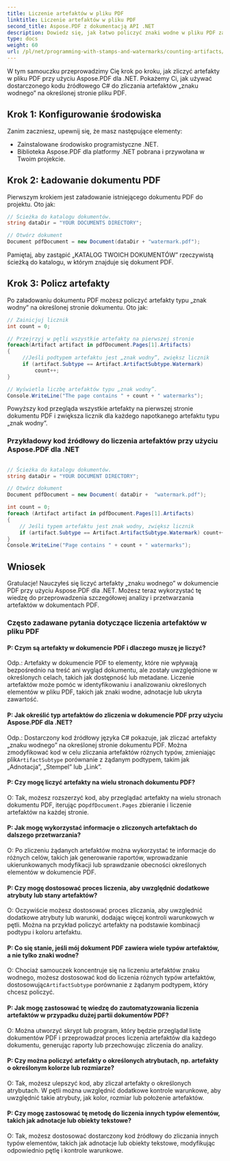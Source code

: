 ```yaml
---
title: Liczenie artefaktów w pliku PDF
linktitle: Liczenie artefaktów w pliku PDF
second_title: Aspose.PDF z dokumentacją API .NET
description: Dowiedz się, jak łatwo policzyć znaki wodne w pliku PDF za pomocą Aspose.PDF dla .NET.
type: docs
weight: 60
url: /pl/net/programming-with-stamps-and-watermarks/counting-artifacts/
---
```

W tym samouczku przeprowadzimy Cię krok po kroku, jak zliczyć artefakty w pliku PDF przy użyciu Aspose.PDF dla .NET. Pokażemy Ci, jak używać dostarczonego kodu źródłowego C# do zliczania artefaktów „znaku wodnego” na określonej stronie pliku PDF.

## Krok 1: Konfigurowanie środowiska

Zanim zaczniesz, upewnij się, że masz następujące elementy:

- Zainstalowane środowisko programistyczne .NET.
- Biblioteka Aspose.PDF dla platformy .NET pobrana i przywołana w Twoim projekcie.

## Krok 2: Ładowanie dokumentu PDF

Pierwszym krokiem jest załadowanie istniejącego dokumentu PDF do projektu. Oto jak:

```csharp
// Ścieżka do katalogu dokumentów.
string dataDir = "YOUR DOCUMENTS DIRECTORY";

// Otwórz dokument
Document pdfDocument = new Document(dataDir + "watermark.pdf");
```

Pamiętaj, aby zastąpić „KATALOG TWOICH DOKUMENTÓW” rzeczywistą ścieżką do katalogu, w którym znajduje się dokument PDF.

## Krok 3: Policz artefakty

Po załadowaniu dokumentu PDF możesz policzyć artefakty typu „znak wodny” na określonej stronie dokumentu. Oto jak:

```csharp
// Zainicjuj licznik
int count = 0;

// Przejrzyj w pętli wszystkie artefakty na pierwszej stronie
foreach(Artifact artifact in pdfDocument.Pages[1].Artifacts)
{
     //Jeśli podtypem artefaktu jest „znak wodny”, zwiększ licznik
     if (artifact.Subtype == Artifact.ArtifactSubtype.Watermark)
         count++;
}

// Wyświetla liczbę artefaktów typu „znak wodny”.
Console.WriteLine("The page contains " + count + " watermarks");
```

Powyższy kod przegląda wszystkie artefakty na pierwszej stronie dokumentu PDF i zwiększa licznik dla każdego napotkanego artefaktu typu „znak wodny”.

### Przykładowy kod źródłowy do liczenia artefaktów przy użyciu Aspose.PDF dla .NET 
```csharp

// Ścieżka do katalogu dokumentów.
string dataDir = "YOUR DOCUMENT DIRECTORY";

// Otwórz dokument
Document pdfDocument = new Document( dataDir +  "watermark.pdf");

int count = 0;
foreach (Artifact artifact in pdfDocument.Pages[1].Artifacts)
{
	// Jeśli typem artefaktu jest znak wodny, zwiększ licznik
	if (artifact.Subtype == Artifact.ArtifactSubtype.Watermark) count++;
}
Console.WriteLine("Page contains " + count + " watermarks");

```

## Wniosek

Gratulacje! Nauczyłeś się liczyć artefakty „znaku wodnego” w dokumencie PDF przy użyciu Aspose.PDF dla .NET. Możesz teraz wykorzystać tę wiedzę do przeprowadzenia szczegółowej analizy i przetwarzania artefaktów w dokumentach PDF.

### Często zadawane pytania dotyczące liczenia artefaktów w pliku PDF

#### P: Czym są artefakty w dokumencie PDF i dlaczego muszę je liczyć?

Odp.: Artefakty w dokumencie PDF to elementy, które nie wpływają bezpośrednio na treść ani wygląd dokumentu, ale zostały uwzględnione w określonych celach, takich jak dostępność lub metadane. Liczenie artefaktów może pomóc w identyfikowaniu i analizowaniu określonych elementów w pliku PDF, takich jak znaki wodne, adnotacje lub ukryta zawartość.

#### P: Jak określić typ artefaktów do zliczenia w dokumencie PDF przy użyciu Aspose.PDF dla .NET?

 Odp.: Dostarczony kod źródłowy języka C# pokazuje, jak zliczać artefakty „znaku wodnego” na określonej stronie dokumentu PDF. Można zmodyfikować kod w celu zliczania artefaktów różnych typów, zmieniając plik`ArtifactSubtype` porównanie z żądanym podtypem, takim jak „Adnotacja”, „Stempel” lub „Link”.

#### P: Czy mogę liczyć artefakty na wielu stronach dokumentu PDF?

 O: Tak, możesz rozszerzyć kod, aby przeglądać artefakty na wielu stronach dokumentu PDF, iterując po`pdfDocument.Pages` zbieranie i liczenie artefaktów na każdej stronie.

#### P: Jak mogę wykorzystać informacje o zliczonych artefaktach do dalszego przetwarzania?

O: Po zliczeniu żądanych artefaktów można wykorzystać te informacje do różnych celów, takich jak generowanie raportów, wprowadzanie ukierunkowanych modyfikacji lub sprawdzanie obecności określonych elementów w dokumencie PDF.

#### P: Czy mogę dostosować proces liczenia, aby uwzględnić dodatkowe atrybuty lub stany artefaktów?

O: Oczywiście możesz dostosować proces zliczania, aby uwzględnić dodatkowe atrybuty lub warunki, dodając więcej kontroli warunkowych w pętli. Można na przykład policzyć artefakty na podstawie kombinacji podtypu i koloru artefaktu.

#### P: Co się stanie, jeśli mój dokument PDF zawiera wiele typów artefaktów, a nie tylko znaki wodne?

 O: Chociaż samouczek koncentruje się na liczeniu artefaktów znaku wodnego, możesz dostosować kod do liczenia różnych typów artefaktów, dostosowując`ArtifactSubtype` porównanie z żądanym podtypem, który chcesz policzyć.

#### P: Jak mogę zastosować tę wiedzę do zautomatyzowania liczenia artefaktów w przypadku dużej partii dokumentów PDF?

O: Można utworzyć skrypt lub program, który będzie przeglądał listę dokumentów PDF i przeprowadzał proces liczenia artefaktów dla każdego dokumentu, generując raporty lub przechowując zliczenia do analizy.

#### P: Czy można policzyć artefakty o określonych atrybutach, np. artefakty o określonym kolorze lub rozmiarze?

O: Tak, możesz ulepszyć kod, aby zliczał artefakty o określonych atrybutach. W pętli można uwzględnić dodatkowe kontrole warunkowe, aby uwzględnić takie atrybuty, jak kolor, rozmiar lub położenie artefaktów.

#### P: Czy mogę zastosować tę metodę do liczenia innych typów elementów, takich jak adnotacje lub obiekty tekstowe?

O: Tak, możesz dostosować dostarczony kod źródłowy do zliczania innych typów elementów, takich jak adnotacje lub obiekty tekstowe, modyfikując odpowiednio pętlę i kontrole warunkowe.